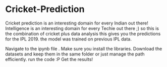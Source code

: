 # Cricket-Prediction
Cricket prediction is an interesting domain for every Indian out there! 
Intelligence is an interesting domain for every Techie out there ;)
so this is the combination of cricket plus data analysis
this gives you the predictions for the IPL 2019.
the model was trained on previous IPL data.

Navigate to the ipynb file .
Make sure you install the libraries.
Download the datasets and keep them in the same folder or just manage the path efficiently.
run the code :P
Get the results!
